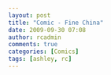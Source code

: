 ```yaml
---
layout: post
title: "Comic - Fine China"
date: 2009-09-30 07:08
author: rcadmin
comments: true
categories: [Comics]
tags: [ashley, rc]
---
```

<a href="http://bitsmack.com/comics/2009/09/29/comic-fine-china/"><img src="http://dl.bitsmack.com/uploads/2009/09/20090929.jpg" alt="" title="we don't even have a dog" class="alignnone size-full wp-image-1764" /></a>


